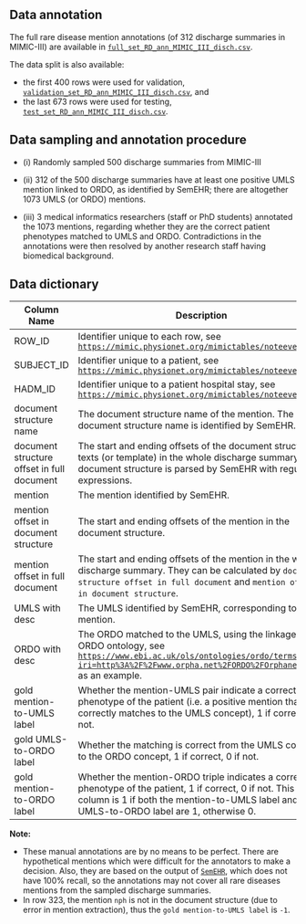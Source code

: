 ## Data annotation

The full rare disease mention annotations (of 312 discharge summaries in MIMIC-III) are available in [`full_set_RD_ann_MIMIC_III_disch.csv`](https://github.com/acadTags/Rare-disease-identification/blob/main/data%20annotation/full_set_RD_ann_MIMIC_III_disch.csv).

The data split is also available:
* the first 400 rows were used for validation, [`validation_set_RD_ann_MIMIC_III_disch.csv`](https://github.com/acadTags/Rare-disease-identification/blob/main/data%20annotation/validation_set_RD_ann_MIMIC_III_disch.csv), and
* the last 673 rows were used for testing, [`test_set_RD_ann_MIMIC_III_disch.csv`](https://github.com/acadTags/Rare-disease-identification/blob/main/data%20annotation/test_set_RD_ann_MIMIC_III_disch.csv).

## Data sampling and annotation procedure
* (i) Randomly sampled 500 discharge summaries from MIMIC-III

* (ii) 312 of the 500 discharge summaries have at least one positive UMLS mention linked to ORDO, as identified by SemEHR; there are altogether 1073 UMLS (or ORDO) mentions.

* (iii) 3 medical informatics researchers (staff or PhD students) annotated the 1073 mentions, regarding whether they are the correct patient phenotypes matched to UMLS and ORDO. Contradictions in the annotations were then resolved by another research staff having biomedical background.

## Data dictionary

| Column   Name                                | Description                                                                                                                                                                                                   |
|----------------------------------------------|---------------------------------------------------------------------------------------------------------------------------------------------------------------------------------------------------------------|
| ROW_ID                                       | Identifier unique to each row, see [`https://mimic.physionet.org/mimictables/noteevents/`](https://mimic.physionet.org/mimictables/noteevents/)                                                                                                                                                     |
| SUBJECT_ID                                | Identifier unique to a patient, see [`https://mimic.physionet.org/mimictables/noteevents/`](https://mimic.physionet.org/mimictables/noteevents/)                                                                                                                                                                                                              |
| HADM_ID                                      | Identifier unique to a patient hospital stay, see [`https://mimic.physionet.org/mimictables/noteevents/`](https://mimic.physionet.org/mimictables/noteevents/)                                                                                                                                                                                                              |
| document structure name                    | The document structure name of the mention. The document structure name is identified by   SemEHR.                                                                                                          |
| document structure offset in full document | The start and ending offsets of the document structure texts (or template) in the whole discharge summary. The document structure is parsed by SemEHR with regular expressions.                            |
| mention                                      | The mention identified by SemEHR.                                                                                                                                                                          |
| mention offset in document structure       | The start and ending offsets of the mention in the document structure.                                                                                                                                      |
| mention offset in full document            | The start and ending offsets of the mention in the whole discharge summary. They can be calculated by `document structure offset in full document` and `mention offset in document structure`.                                                                                     |
| UMLS with desc                               | The UMLS identified by SemEHR, corresponding to the mention.                                                                                                                                                |
| ORDO with desc                               | The ORDO matched to the UMLS, using the linkage in the ORDO ontology, see [`https://www.ebi.ac.uk/ols/ontologies/ordo/terms?iri=http%3A%2F%2Fwww.orpha.net%2FORDO%2FOrphanet_3325`](https://www.ebi.ac.uk/ols/ontologies/ordo/terms?iri=http%3A%2F%2Fwww.orpha.net%2FORDO%2FOrphanet_3325) as an example.          |
| gold mention-to-UMLS label                 | Whether the mention-UMLS pair indicate a correct phenotype of the patient (i.e. a positive mention that correctly matches to the UMLS concept), 1 if correct, 0 if not.                                 |
| gold UMLS-to-ORDO label                    | Whether the matching is correct from the UMLS concept to the ORDO concept, 1 if correct, 0 if not.                                                                                                          |
| gold mention-to-ORDO label                 | Whether the mention-ORDO triple indicates a correct phenotype of the patient, 1 if correct, 0 if not. This column is 1 if both the mention-to-UMLS label and the UMLS-to-ORDO label are 1, otherwise 0. |

**Note:**
* These manual annotations are by no means to be perfect. There are hypothetical mentions which were difficult for the annotators to make a decision. Also, they are based on the output of [`SemEHR`](https://github.com/CogStack/CogStack-SemEHR), which does not have 100% recall, so the annotations may not cover all rare diseases mentions from the sampled discharge summaries.
* In row 323, the mention `nph` is not in the document structure (due to error in mention extraction), thus the `gold mention-to-UMLS label` is `-1`.

